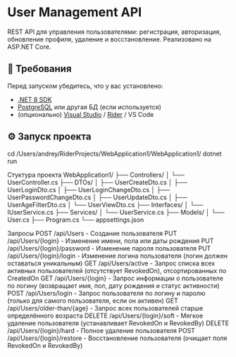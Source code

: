 # User Management API

REST API для управления пользователями: регистрация, авторизация, обновление профиля, удаление и восстановление. Реализовано на ASP.NET Core.

## 🚀 Требования

Перед запуском убедитесь, что у вас установлено:

- [.NET 8 SDK](https://dotnet.microsoft.com/en-us/download)
- [PostgreSQL](https://www.postgresql.org/download/) или другая БД (если используется)
- (опционально) [Visual Studio](https://visualstudio.microsoft.com/) / [Rider](https://www.jetbrains.com/rider/) / VS Code

## ⚙️ Запуск проекта
cd /Users/andrey/RiderProjects/WebApplication1/WebApplication1/
dotnet run

Стуктура проекта
WebApplication1/
├── Controllers/
│   └── UserController.cs
├── DTOs/
│   ├── UserCreateDto.cs
│   ├── UserLoginDto.cs
│   ├── UserLoginChangeDto.cs
│   ├── UserPasswordChangeDto.cs
│   ├── UserUpdateDto.cs
│   ├── UserAgeFilterDto.cs
│   └── UserViewDto.cs
├── Interfaces/
│   └── IUserService.cs
├── Services/
│   └── UserService.cs
├── Models/
│   └── User.cs
├── Program.cs
└── appsettings.json

Запросы
POST /api/Users - Создание пользователя
PUT /api/Users/{login} - Изменение имени, пола или даты рождения
PUT /api/Users/{login}/password - Изменение пароля пользователя
PUT /api/Users/{login}/login - Изменение логина пользователя (логин должен оставаться уникальным)
GET /api/Users/active - Запрос списка всех активных пользователей (отсутствует RevokedOn), отсортированных по CreatedOn
GET /api/Users/{login} - Запрос информации о пользователе по логину (возвращает имя, пол, дату рождения и статус активности)
POST /api/Users/login - Запрос пользователя по логину и паролю (только для самого пользователя, если он активен)
GET /api/Users/older-than/{age} - Запрос всех пользователей старше определённого возраста
DELETE /api/Users/{login}/soft - Мягкое удаление пользователя (устанавливает RevokedOn и RevokedBy)
DELETE /api/Users/{login}/hard - Полное удаление пользователя
POST /api/Users/{login}/restore - Восстановление пользователя (очищает поля RevokedOn и RevokedBy)
